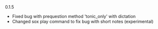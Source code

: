 0.1.5

* Fixed bug with prequestion method 'tonic_only' with dictation
* Changed sox play command to fix bug with short notes (experimental)

